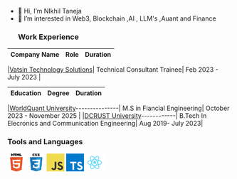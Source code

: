 - 👋 Hi, I’m NIkhil Taneja
- 👀 I’m interested in Web3, Blockchain ,AI , LLM's ,Auant and Finance 
  <h3>Work Experience</h3>
  
| Company Name                                              | Role               	| Duration                     	|
|---------------------------------------------------------- |--------------------	|------------------------------	|

|[Vatsin Technology Solutions](https://www.vatsintech.com)| Technical Consultant Trainee| Feb 2023 - July 2023 |

| Education                                                 | Degree               	      | Duration                     	|
|---------------------------------------------------------- |----------------------------	|------------------------------	|

|[WorldQuant University](https://www.wqu.edu)---------------| M.S in Fiancial Engineering|     October 2023 - November 2025       |
|[DCRUST University](https://www.dcrustm.ac.in/)------------| B.Tech In Elecronics and Communication Engineering| Aug 2019- July 2023|


</div>
<div>
  <h3>Tools and Languages</h3>
  <img height="40" src="https://raw.githubusercontent.com/github/explore/80688e429a7d4ef2fca1e82350fe8e3517d3494d/topics/html/html.png">
  <img height="40" src="https://raw.githubusercontent.com/github/explore/80688e429a7d4ef2fca1e82350fe8e3517d3494d/topics/css/css.png">
  <img height="40" src="https://raw.githubusercontent.com/github/explore/80688e429a7d4ef2fca1e82350fe8e3517d3494d/topics/javascript/javascript.png">
  <img height="40" src="https://raw.githubusercontent.com/github/explore/80688e429a7d4ef2fca1e82350fe8e3517d3494d/topics/typescript/typescript.png">
  <img height="40" src="https://raw.githubusercontent.com/github/explore/80688e429a7d4ef2fca1e82350fe8e3517d3494d/topics/react/react.png">
  <img height="40" 
</div>
<!-- </br>
<div>
  <h3>Productivity hack 👇</h3>

  [![GitHub Streak](https://github-readme-streak-stats.herokuapp.com?user=nikhil075&theme=dark&hide_border=true)](https://git.io/streak-stats)
</div> -->
